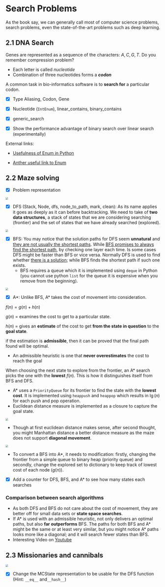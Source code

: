 # Search Problems

As the book say, we can generally call most of computer science problems, search problems, even the state-of-the-art problems such as deep learning.

## 2.1 DNA Search

Genes are represented as a sequence of the characters: $A, C, G, T$. Do you remember compression problem?

* Each letter is called *nucleotide*
* Combination of three nucleotides forms a ***codon***

A common task in bio-informatics software is to **search for** a particular codon.

- [x] Type Aliasing, Codon, Gene
- [x] Nucleotide (`IntEnum`), linear_contains, binary_contains
- [x] generic_search

- [x] Show the performance advantage of binary search over linear search (experimentally)

External links:

* [Usefulness of Enum in Python](https://stackoverflow.com/questions/37601644/python-whats-the-enum-type-good-for)

* [Anther useful link to Enum](https://florian-dahlitz.de/articles/why-you-should-use-more-enums-in-python)

## 2.2 Maze solving

- [x] Problem representation

<img src="assets/maze.png" style="zoom:50%"/>

- [x] DFS (Stack, Node, dfs, node_to_path, mark, clean): As its name applies it goes as deeply as it can before backtracking. We need to take of **two data structures**, a stack of states that we are considering searching (frontier) and the set of states that we have already searched (explored).

<img src="assets/dfs-01.png" style="zoom:50%"/>

- [x] BFS: You may notice that the solution paths for DFS seem **unnatural** and <u>they are not usually the shortest paths</u>. While <u>BFS promises to always find the shortest path</u>, by checking one layer each time. Is some cases DFS might be faster than BFS or vice versa. Normally DFS is used to find whether <u>there is a solution</u>; while BFS finds the shortest path if such one exists.
  * BFS requires a queue which it is implemented using `deque` in Python (you cannot use python `list` for the queue it is expensive when you remove from the beginning).

<img src="assets/bfs-01.png" style="zoom:50%"/>

- [x] A*: Unlike BFS, A\* takes the cost of movement into consideration.


$f(n) = g(n) + h(n)$

$g(n)$ = examines the cost to get to a particular state.

$h(n)$ = gives an **estimate** of the cost to get **from the state in question** to the **goal state**.

if the estimation is **admissible**, then it can be proved that the final path found will be optimal.

* An admissible heuristic is one that **never overestimates** the cost to reach the goal

When choosing the next state to explore from the frontier, an A* search picks the one with the **lowest** $f(n)$. This is how it distinguishes itself from BFS and DFS.

* A\* uses a `PriorityQueue` for its frontier to find the state with the **lowest cost**. It is implemented using `heappush` and `heappop` which results in $\lg(n)$ for each push and pop operation.
* Euclidean distance measure is implemented as a closure to capture the goal state.

<img src="assets/distance-02.png" style="zoom:50%"/>

* Though at first euclidean distance makes sense, after second thought, you might Manhattan distance a better distance measure as the maze does not support **diagonal movement**.

<img src="assets/distance-01.png" style="zoom:50%"/>

* To convert a BFS into A\*, it needs to modification: firstly, changing the frontier from a simple queue to binary heap (priority queue) and secondly, change the explored set to dictionary to keep track of lowest cost of each node ($g(n)$).

- [x] Add a counter for DFS, BFS, and A\* to see how many states each searches

### Comparison between search algorithms

* As both DFS and BFS do not care about the cost of movement, they are better off for small data sets or **state space searches**. 
* If A\* is used with an admissible heuristic, not only delivers an optimal paths, but also **far outperforms** BFS. The paths for both BFS and A\* might be the same or at least very similar, but you might notice A\* paths looks more like a diagonal; and it will search fewer states than BFS.
* Interesting Video on [Youtube](https://www.youtube.com/watch?v=DINCL5cd_w0&list=LL&index=11)

## 2.3 Missionaries and cannibals

<img src="assets/missionaries-01.png" style="zoom:50%"/>



- [x] Change the MCState representation to be usable for the DFS function (Hint: `__eq__` and`__hash__`)

